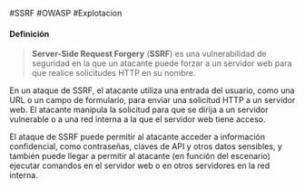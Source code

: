 #SSRF #OWASP #Explotacion  

#### Definición
>**Server-Side Request Forgery** (**SSRF**) es una vulnerabilidad de seguridad en la que un atacante puede forzar a un servidor web para que realice solicitudes HTTP en su nombre.
>
  En un ataque de SSRF, el atacante utiliza una entrada del usuario, como una URL o un campo de formulario, para enviar una solicitud HTTP a un servidor web. El atacante manipula la solicitud para que se dirija a un servidor vulnerable o a una red interna a la que el servidor web tiene acceso.
  >
  El ataque de SSRF puede permitir al atacante acceder a información confidencial, como contraseñas, claves de API y otros datos sensibles, y también puede llegar a permitir al atacante (en función del escenario) ejecutar comandos en el servidor web o en otros servidores en la red interna.

